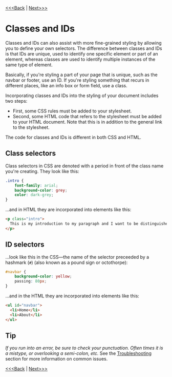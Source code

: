 [<<<Back](filter.md) | [Next>>>](selectors.md)

# Classes and IDs

Classes and IDs can also assist with more fine-grained styling by allowing you to define your own selectors. The difference between classes and IDs is that IDs are unique, used to identify one specific element or part of an element, whereas classes are used to identify multiple instances of the same type of element.

Basically, if you're styling a part of your page that is unique, such as the navbar or footer, use an ID. If you're styling something that recurs in different places, like an info box or form field, use a class.

Incorporating classes and IDs into the styling of your document includes two steps:

- First, some CSS rules must be added to your stylesheet.
- Second, some HTML code that refers to the stylesheet must be added to your HTML document. Note that this is in addition to the general link to the stylesheet.

The code for classes and IDs is different in both CSS and HTML.

## Class selectors

Class selectors in CSS are denoted with a period in front of the class name you're creating. They look like this:

```css
.intro {
    font-family: arial;
    background-color: grey;
    color: dark-grey;
}
```

...and in HTML they are incorporated into elements like this:

```html
<p class="intro">
  This is my introduction to my paragraph and I want to be distinguished from the rest of my content so I will add it as a class and note where the intros are found in my HTML.
</p>
```

## ID selectors 
...look like this in the CSS—the name of the selector preceeded by a hashmark (`#`) (also known as a pound sign or octothorpe):

```css
#navbar {
    background-color: yellow;
    passing: 80px;
}
```
...and in the HTML they are incorporated into elements like this:

```html
<ul id="navbar">
  <li>Home</li>
  <li>About</li>
</ul>
```

## Tip
*If you run into an error, be sure to check your punctuation. Often times it is a mistype, or overlooking a semi-colon, etc.* See the [Troubleshooting](troubleshooting.md) section for more information on common issues.

[<<<Back](filter.md) | [Next>>>](selectors.md)
